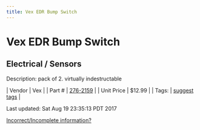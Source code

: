 ```yaml
---
title: Vex EDR Bump Switch
---
```


# Vex EDR Bump Switch
## Electrical / Sensors
Description: 	pack of 2. virtually indestructable 

| Vendor | Vex | 
| Part # | [276-2159](http://www.vexrobotics.com/vexedr/products/view-all/276-2159.html) | 
| Unit Price | $12.99 | 
| Tags: | [suggest tags](https://docs.google.com/forms/d/e/1FAIpQLSeWyY8v3RgOty-MyWmh9U0iivNYN_molChYyS-0U-o-kOAv_g/viewform) | 

Last updated: Sat Aug 19 23:35:13 PDT 2017

 [Incorrect/Incomplete information?](https://docs.google.com/forms/d/e/1FAIpQLSeWyY8v3RgOty-MyWmh9U0iivNYN_molChYyS-0U-o-kOAv_g/viewform)